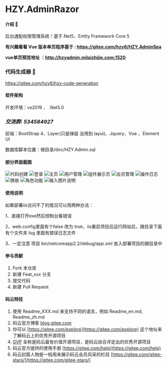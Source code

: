 # HZY.AdminRazor



#### 介绍  :yellow_heart: 
后台通配权限管理系统！基于.Net5、Entity Framework Core 5

 **有兴趣看看 Vue 版本单页程序基于 : https://gitee.com/hzy6/HZY.AdminSpa** 

 **vue单页预览地址 ：http://hzyadmin.milaizhijie.com:1520** 

### 代码生成器  :blue_heart: 
https://gitee.com/hzy6/hzy-code-generation


#### 软件架构
开发环境：vs2019 、 .Net5.0

###  **_交流群: 534584927_** 


前端：BootStrap 4、Layer(只是弹层 没用到 layui)、Jquery、Vue 、Element UI

数据库脚本位置：根目录/doc/HZY.Admin.sql


#### 部分界面截图
![代码创建](https://images.gitee.com/uploads/images/2020/1119/230952_1f87b534_1242080.png "屏幕截图.png")
![登录](https://images.gitee.com/uploads/images/2020/0314/224558_f569321d_1242080.png "屏幕截图.png")
![主页](https://images.gitee.com/uploads/images/2020/0811/200450_a13eb19f_1242080.png "屏幕截图.png")
![用户管理](https://images.gitee.com/uploads/images/2020/0811/200618_0fc77246_1242080.png "屏幕截图.png")
![组件展示页](https://images.gitee.com/uploads/images/2020/0402/230647_c5ad87dc_1242080.png "屏幕截图.png")
![会员管理](https://images.gitee.com/uploads/images/2020/0401/104952_b7ce1127_1242080.png "屏幕截图.png")
![操作日志](https://images.gitee.com/uploads/images/2020/0811/200826_91d63164_1242080.png "屏幕截图.png")
![换肤](https://images.gitee.com/uploads/images/2020/0401/105141_f38425ce_1242080.png "屏幕截图.png")
![角色功能](https://images.gitee.com/uploads/images/2020/0401/105211_b390503f_1242080.png "屏幕截图.png")
![输入图片说明](https://images.gitee.com/uploads/images/2020/1201/183418_626fb029_1242080.png "屏幕截图.png")


#### 使用说明

如果部署iis访问不了的情况可以用两种办法：

1、直接打开exe然后控制台看错误

2、web.config里面有个false 改为 true，iis重启项目后运行网站后，跟目录下面 有个文件夹 log 里面有错误日志文件

3、一定注意 项目 bin/netcoreapp2.2/debug/app.xml 放入部署项目的跟目录中 


#### 参与贡献

1. Fork 本仓库
2. 新建 Feat_xxx 分支
3. 提交代码
4. 新建 Pull Request


#### 码云特技

1. 使用 Readme\_XXX.md 来支持不同的语言，例如 Readme\_en.md, Readme\_zh.md
2. 码云官方博客 [blog.gitee.com](https://blog.gitee.com)
3. 你可以 [https://gitee.com/explore](https://gitee.com/explore) 这个地址来了解码云上的优秀开源项目
4. [GVP](https://gitee.com/gvp) 全称是码云最有价值开源项目，是码云综合评定出的优秀开源项目
5. 码云官方提供的使用手册 [https://gitee.com/help](https://gitee.com/help)
6. 码云封面人物是一档用来展示码云会员风采的栏目 [https://gitee.com/gitee-stars/](https://gitee.com/gitee-stars/)